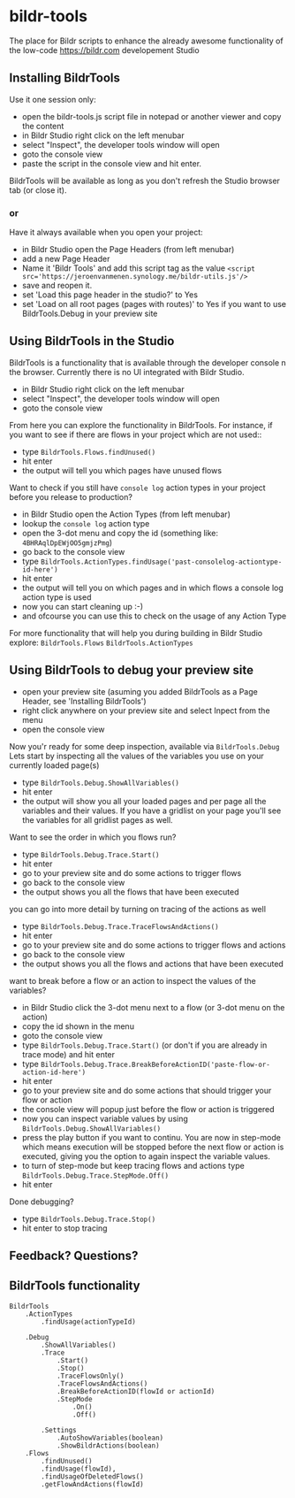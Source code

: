 # bildr-tools
The place for Bildr scripts to enhance the already awesome functionality of the low-code https://bildr.com developement Studio

## Installing BildrTools
Use it one session only:
- open the bildr-tools.js script file in notepad or another viewer and copy the content
- in Bildr Studio right click on the left menubar
- select "Inspect", the developer tools window will open
- goto the console view
- paste the script in the console view and hit enter.
 
BildrTools will be available as long as you don't refresh the Studio browser tab (or close it).

### or
Have it always available when you open your project:
- in Bildr Studio open the Page Headers (from left menubar)
- add a new Page Header
- Name it 'Bildr Tools' and add this script tag as the value `<script src='https://jeroenvanmenen.synology.me/bildr-utils.js'/>`
- save and reopen it.
- set 'Load this page header in the studio?' to Yes
- set 'Load on all root pages (pages with routes)' to Yes if you want to use BildrTools.Debug in your preview site

## Using BildrTools in the Studio
BildrTools is a functionality that is available through the developer console n the browser. Currently there is no UI integrated with Bildr Studio.
- in Bildr Studio right click on the left menubar
- select "Inspect", the developer tools window will open
- goto the console view

From here you can explore the functionality in BildrTools. For instance, if you want to see if there are flows in your project which are not used::
- type `BildrTools.Flows.findUnused()`
- hit enter
- the output will tell you which pages have unused flows

Want to check if you still have `console log` action types in your project before you release to production?
- in Bildr Studio open the Action Types (from left menubar)
- lookup the `console log` action type
- open the 3-dot menu and copy the id (something like: `4BHRAqlDpEWjOO5gmjzPmg`)
- go back to the console view
- type `BildrTools.ActionTypes.findUsage('past-consolelog-actiontype-id-here')`
- hit enter
- the output will tell you on which pages and in which flows a console log action type is used
- now you can start cleaning up :-)
- and ofcourse you can use this to check on the usage of any Action Type

For more functionality that will help you during building in Bildr Studio explore:
`BildrTools.Flows`
`BildrTools.ActionTypes`

## Using BildrTools to debug your preview site
- open your preview site (asuming you added BildrTools as a Page Header, see 'Installing BildrTools')
- right click anywhere on your preview site and select Inpect from the menu
- open the console view

Now you'r ready for some deep inspection, available via `BildrTools.Debug`
Lets start by inspecting all the values of the variables you use on your currently loaded page(s)
- type `BildrTools.Debug.ShowAllVariables()`
- hit enter
- the output will show you all your loaded pages and per page all the variables and their values. If you have a gridlist on your page you'll see the variables for all gridlist pages as well.

Want to see the order in which you flows run?
- type `BildrTools.Debug.Trace.Start()`
- hit enter
- go to your preview site and do some actions to trigger flows
- go back to the console view
- the output shows you all the flows that have been executed

you can go into more detail by turning on tracing of the actions as well
- type `BildrTools.Debug.Trace.TraceFlowsAndActions()`
- hit enter
- go to your preview site and do some actions to trigger flows and actions
- go back to the console view
- the output shows you all the flows and actions that have been executed

want to break before a flow or an action to inspect the values of the variables?
- in Bildr Studio click the 3-dot menu next to a flow (or 3-dot menu on the action)
- copy the id shown in the menu
- goto the console view
- type `BildrTools.Debug.Trace.Start()` (or don't if you are already in trace mode) and hit enter
- type `BildrTools.Debug.Trace.BreakBeforeActionID('paste-flow-or-action-id-here')`
- hit enter
- go to your preview site and do some actions that should trigger your flow or action
- the console view will popup just before the flow or action is triggered
- now you can inspect variable values by using `BildrTools.Debug.ShowAllVariables()`
- press the play button if you want to continu. You are now in step-mode which means execution will be stopped before the next flow or action is executed, giving you the option to again inspect the variable values.
- to turn of step-mode but keep tracing flows and actions type `BildrTools.Debug.Trace.StepMode.Off()`
- hit enter

Done debugging?
- type `BildrTools.Debug.Trace.Stop()`
- hit enter to stop tracing

## Feedback? Questions?


## BildrTools functionality
```
BildrTools
    .ActionTypes
        .findUsage(actionTypeId)
        
    .Debug
        .ShowAllVariables()
        .Trace
            .Start()
            .Stop()
            .TraceFlowsOnly()
            .TraceFlowsAndActions()
            .BreakBeforeActionID(flowId or actionId)
            .StepMode
                .On()
                .Off()

        .Settings
            .AutoShowVariables(boolean) 
            .ShowBildrActions(boolean) 
    .Flows
        .findUnused()
        .findUsage(flowId),
        .findUsageOfDeletedFlows()
        .getFlowAndActions(flowId)

```
